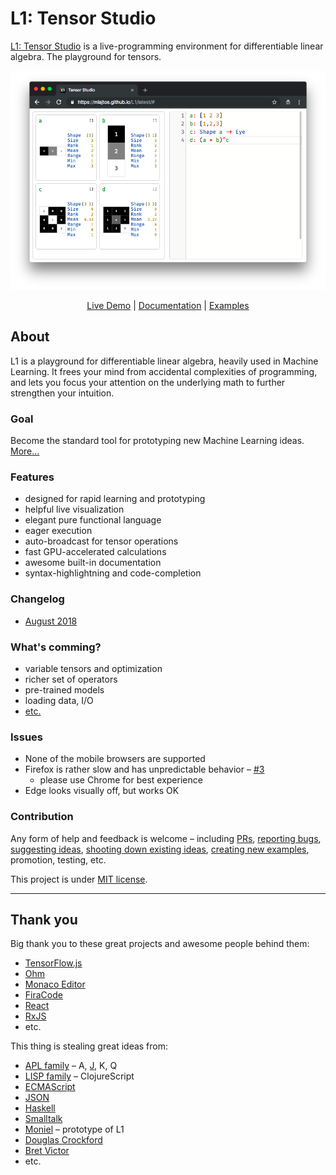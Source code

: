 # L1: Tensor Studio
[L1: Tensor Studio](https://mlajtos.github.io/L1/latest/) is a live-programming environment for differentiable linear algebra. The playground for tensors.

[![Screenshot](Screenshots/Screenshot4.png)](https://mlajtos.github.io/L1/latest/)

<p align="center"><a href="https://mlajtos.github.io/L1/latest/">Live Demo</a> | <a href="https://mlajtos.github.io/L1/latest/#OjpTZWxm">Documentation</a> | <a href="https://github.com/mlajtos/L1/tree/master/src/gallery">Examples</a></p>

## About

L1 is a playground for differentiable linear algebra, heavily used in Machine Learning. It frees your mind from accidental complexities of programming, and lets you focus your attention on the underlying math to further strengthen your intuition.

### Goal

Become the standard tool for prototyping new Machine Learning ideas. [More...](GOAL.md)

### Features
* designed for rapid learning and prototyping
* helpful live visualization
* elegant pure functional language
* eager execution
* auto-broadcast for tensor operations
* fast GPU-accelerated calculations
* awesome built-in documentation
* syntax-highlightning and code-completion

### Changelog

* [August 2018](CHANGELOG.md#august-2018)

### What's comming?
* variable tensors and optimization
* richer set of operators
* pre-trained models
* loading data, I/O
* [etc.](https://github.com/mlajtos/L1/blob/master/TODO.md)

### Issues
* None of the mobile browsers are supported
* Firefox is rather slow and has unpredictable behavior – [#3](https://github.com/mlajtos/L1/issues/3)
    * please use Chrome for best experience
* Edge looks visually off, but works OK

### Contribution

Any form of help and feedback is welcome – including [PRs](CONTRIBUTING.md), [reporting bugs](https://github.com/mlajtos/L1/issues/new), [suggesting ideas](https://github.com/mlajtos/L1/issues/new), [shooting down existing ideas](TODO.md), [creating new examples](https://github.com/mlajtos/L1/tree/master/src/gallery), promotion, testing, etc.

This project is under [MIT license](LICENSE).

---

## Thank you

Big thank you to these great projects and awesome people behind them:
- [TensorFlow.js](https://github.com/tensorflow/tfjs)
- [Ohm](https://github.com/harc/ohm)
- [Monaco Editor](https://github.com/Microsoft/monaco-editor)
- [FiraCode](https://github.com/tonsky/FiraCode)
- [React](https://github.com/facebook/react)
- [RxJS](https://github.com/Reactive-Extensions/RxJS)
- etc.

This thing is stealing great ideas from:
- [APL family](https://en.wikipedia.org/wiki/APL_(programming_language)) – A, [J](https://en.wikipedia.org/wiki/J_(programming_language)), K, Q
- [LISP family](https://en.wikipedia.org/wiki/Lisp_(programming_language)) – ClojureScript
- [ECMAScript](https://en.wikipedia.org/wiki/JavaScript)
- [JSON](https://www.json.org/)
- [Haskell](https://en.wikipedia.org/wiki/Haskell_(programming_language))
- [Smalltalk](https://en.wikipedia.org/wiki/Smalltalk)
- [Moniel](https://github.com/mlajtos/moniel) – prototype of L1
- [Douglas Crockford](https://www.youtube.com/watch?v=NPB34lDZj3E)
- [Bret Victor](https://vimeo.com/36579366)
- etc.
